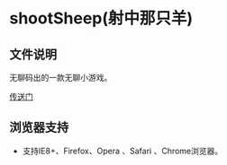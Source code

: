 # shootSheep(射中那只羊)

## 文件说明

无聊码出的一款无聊小游戏。 

[传送门](http://www.zjresume.com/project/shootSheep)

## 浏览器支持

* 支持IE8+、Firefox、Opera 、Safari 、Chrome浏览器。